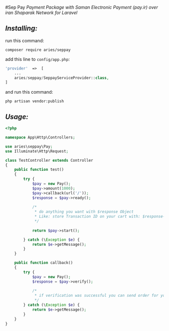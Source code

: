 #Sep Pay
*Payment Package with Saman Electronic Payment (pay.ir) over iran Shaparak Network for Laravel*

***Installing:***
-------------
run this command:

``composer require aries/seppay``

add this line to `config/app.php`:

```php
'provider'  =>  [
    ...
    aries/seppay/SeppayServiceProvider::class,
]
```

and run this command:

`php artisan vendor:publish`


***Usage:***
---------
```php
<?php

namespace App\Http\Controllers;

use aries\seppay\Pay;
use Illuminate\Http\Request;

class TestController extends Controller
{
    public function test()
    {
        try {
            $pay = new Pay();
            $pay->amount(1000);
            $pay->callback(url('/'));
            $response = $pay->ready();
            
            /*
             * do anything you want with $response Object
             * Like: store Transaction ID on your cart with: $response->transId;
             */
            
            return $pay->start();

        } catch (\Exception $e) {
            return $e->getMessage();
        }
    }

    public function callback()
    {
        try {
            $pay = new Pay();
            $response = $pay->verify();
            
            /*
             * if verification was successful you can send order for your customer
             */
        } catch (\Exception $e) {
            return $e->getMessage();
        }
    }
}
```